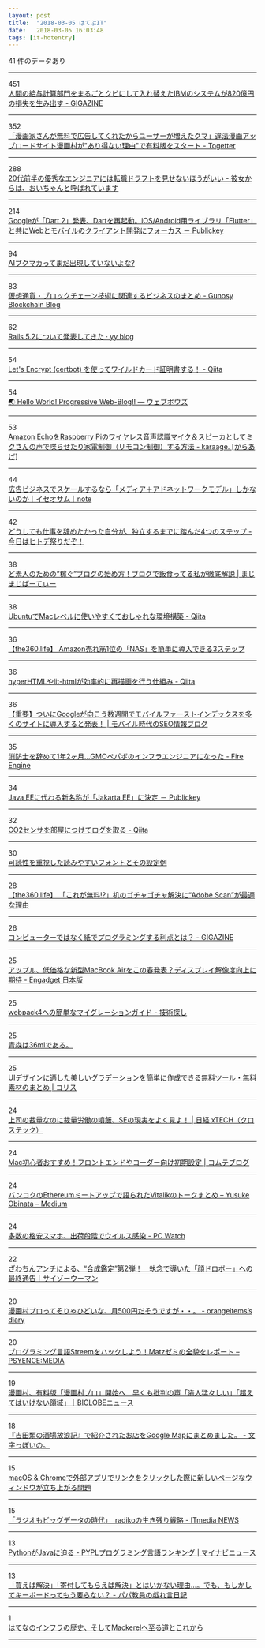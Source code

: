 ```yaml
---
layout: post
title:  "2018-03-05 はてぶIT"
date:   2018-03-05 16:03:48
tags: [it-hotentry]
---
```

41 件のデータあり

<hr><div class="row">
<div class="col-1"><span class="badge badge-pill badge-success h2">451</span></div>
<div class="col-11"><a href='https://gigazine.net/news/20180305-ibm-payroll-system-costing-billion/' target='_blank'>人間の給与計算部門をまるごとクビにして入れ替えたIBMのシステムが820億円の損失を生み出す - GIGAZINE</a></div>
</div>
<hr>
<div class="row">
<div class="col-1"><span class="badge badge-pill badge-success h2">352</span></div>
<div class="col-11"><a href='https://togetter.com/li/1205435' target='_blank'>「漫画家さんが無料で広告してくれたからユーザーが増えたクマ」違法漫画アップロードサイト漫画村が"あり得ない理由"で有料版をスタート - Togetter</a></div>
</div>
<hr>
<div class="row">
<div class="col-1"><span class="badge badge-pill badge-success h2">288</span></div>
<div class="col-11"><a href='http://blog.inouetakuya.info/entry/2018/03/04/235226' target='_blank'>20代前半の優秀なエンジニアには転職ドラフトを見せないほうがいい - 彼女からは、おいちゃんと呼ばれています</a></div>
</div>
<hr>
<div class="row">
<div class="col-1"><span class="badge badge-pill badge-success h2">214</span></div>
<div class="col-11"><a href='http://www.publickey1.jp/blog/18/googledart_2dartiosandroidfultterweb.html' target='_blank'>Googleが「Dart 2」発表、Dartを再起動。iOS/Android用ライブラリ「Flutter」と共にWebとモバイルのクライアント開発にフォーカス － Publickey</a></div>
</div>
<hr>
<div class="row">
<div class="col-1"><span class="badge badge-pill badge-success h2">94</span></div>
<div class="col-11"><a href='https://anond.hatelabo.jp/20180304225938' target='_blank'>AIブクマカってまだ出現していないよな?</a></div>
</div>
<hr>
<div class="row">
<div class="col-1"><span class="badge badge-pill badge-success h2">83</span></div>
<div class="col-11"><a href='http://blockchain.gunosy.io/entry/blockchain-business-summarfy' target='_blank'>仮想通貨・ブロックチェーン技術に関連するビジネスのまとめ - Gunosy Blockchain Blog</a></div>
</div>
<hr>
<div class="row">
<div class="col-1"><span class="badge badge-pill badge-success h2">62</span></div>
<div class="col-11"><a href='https://blog.y-yagi.tech/posts/rails_0520/' target='_blank'>Rails 5.2について発表してきた · yy blog</a></div>
</div>
<hr>
<div class="row">
<div class="col-1"><span class="badge badge-pill badge-success h2">54</span></div>
<div class="col-11"><a href='https://qiita.com/chamaharun/items/9b8c00d14c05c025febd' target='_blank'>Let's Encrypt (certbot) を使ってワイルドカード証明書する！ - Qiita</a></div>
</div>
<hr>
<div class="row">
<div class="col-1"><span class="badge badge-pill badge-success h2">54</span></div>
<div class="col-11"><a href='https://blog.uskay.io/article/001-pwa-blog-loading' target='_blank'>🌏 Hello World! Progressive Web-Blog!! ― ウェブボウズ</a></div>
</div>
<hr>
<div class="row">
<div class="col-1"><span class="badge badge-pill badge-success h2">53</span></div>
<div class="col-11"><a href='http://karaage.hatenadiary.jp/entry/2018/03/05/073000' target='_blank'>Amazon EchoをRaspberry Piのワイヤレス音声認識マイク＆スピーカとしてミクさんの声で喋らせたり家電制御（リモコン制御）する方法 - karaage. [からあげ]</a></div>
</div>
<hr>
<div class="row">
<div class="col-1"><span class="badge badge-pill badge-success h2">44</span></div>
<div class="col-11"><a href='https://note.mu/ossam/n/ne12790d8db7d' target='_blank'>広告ビジネスでスケールするなら「メディア＋アドネットワークモデル」しかないのか｜イセオサム｜note</a></div>
</div>
<hr>
<div class="row">
<div class="col-1"><span class="badge badge-pill badge-success h2">42</span></div>
<div class="col-11"><a href='http://www.hitode-festival.com/entry/2018/03/04/190909' target='_blank'>どうしても仕事を辞めたかった自分が、独立するまでに踏んだ4つのステップ - 今日はヒトデ祭りだぞ！</a></div>
</div>
<hr>
<div class="row">
<div class="col-1"><span class="badge badge-pill badge-success h2">38</span></div>
<div class="col-11"><a href='https://www.mazimazi-party.com/entry/blog-start/' target='_blank'>ど素人のための”稼ぐ”ブログの始め方！ブログで飯食ってる私が徹底解説 | まじまじぱーてぃー</a></div>
</div>
<hr>
<div class="row">
<div class="col-1"><span class="badge badge-pill badge-success h2">38</span></div>
<div class="col-11"><a href='https://qiita.com/setouchi/items/7591a335c50ef99042d9' target='_blank'>UbuntuでMacレベルに使いやすくておしゃれな環境構築 - Qiita</a></div>
</div>
<hr>
<div class="row">
<div class="col-1"><span class="badge badge-pill badge-success h2">36</span></div>
<div class="col-11"><a href='http://the360.life/U1301.doit?id=2701' target='_blank'>【the360.life】 Amazon売れ筋1位の「NAS」を簡単に導入できる3ステップ</a></div>
</div>
<hr>
<div class="row">
<div class="col-1"><span class="badge badge-pill badge-success h2">36</span></div>
<div class="col-11"><a href='https://qiita.com/rikuba/items/92da6d99e2b0f831cc65' target='_blank'>hyperHTMLやlit-htmlが効率的に再描画を行う仕組み - Qiita</a></div>
</div>
<hr>
<div class="row">
<div class="col-1"><span class="badge badge-pill badge-success h2">36</span></div>
<div class="col-11"><a href='http://www.web-planners.net/blog/archives/000282.html' target='_blank'>【重要】ついにGoogleが向こう数週間でモバイルファーストインデックスを多くのサイトに導入すると発表！ | モバイル時代のSEO情報ブログ</a></div>
</div>
<hr>
<div class="row">
<div class="col-1"><span class="badge badge-pill badge-success h2">35</span></div>
<div class="col-11"><a href='http://www.hirotsuru.com/entry/2018/03/05/085318' target='_blank'>消防士を辞めて1年2ヶ月…GMOペパボのインフラエンジニアになった - Fire Engine</a></div>
</div>
<hr>
<div class="row">
<div class="col-1"><span class="badge badge-pill badge-success h2">34</span></div>
<div class="col-11"><a href='http://www.publickey1.jp/blog/18/java_eejakarta_ee.html' target='_blank'>Java EEに代わる新名称が「Jakarta EE」に決定 － Publickey</a></div>
</div>
<hr>
<div class="row">
<div class="col-1"><span class="badge badge-pill badge-success h2">32</span></div>
<div class="col-11"><a href='https://qiita.com/sgrk/items/366beb3d08f792097f46' target='_blank'>CO2センサを部屋につけてログを取る - Qiita</a></div>
</div>
<hr>
<div class="row">
<div class="col-1"><span class="badge badge-pill badge-success h2">30</span></div>
<div class="col-11"><a href='https://true-font.com/select/font-easy_to_read' target='_blank'>可読性を重視した読みやすいフォントとその設定例</a></div>
</div>
<hr>
<div class="row">
<div class="col-1"><span class="badge badge-pill badge-success h2">28</span></div>
<div class="col-11"><a href='http://the360.life/U1301.doit?id=2905' target='_blank'>【the360.life】 「これが無料!?」机のゴチャゴチャ解決に“Adobe Scan”が最適な理由</a></div>
</div>
<hr>
<div class="row">
<div class="col-1"><span class="badge badge-pill badge-success h2">26</span></div>
<div class="col-11"><a href='https://gigazine.net/news/20180305-long-live-paper-programming/' target='_blank'>コンピューターではなく紙でプログラミングする利点とは？ - GIGAZINE</a></div>
</div>
<hr>
<div class="row">
<div class="col-1"><span class="badge badge-pill badge-success h2">25</span></div>
<div class="col-11"><a href='http://japanese.engadget.com/2018/03/04/macbook-air/' target='_blank'>アップル、低価格な新型MacBook Airをこの春発表？ディスプレイ解像度向上に期待 - Engadget 日本版</a></div>
</div>
<hr>
<div class="row">
<div class="col-1"><span class="badge badge-pill badge-success h2">25</span></div>
<div class="col-11"><a href='http://abouthiroppy.hatenablog.jp/entry/migrate-to-webpack4' target='_blank'>webpack4への簡単なマイグレーションガイド - 技術探し</a></div>
</div>
<hr>
<div class="row">
<div class="col-1"><span class="badge badge-pill badge-success h2">25</span></div>
<div class="col-11"><a href='https://anond.hatelabo.jp/20180305115222' target='_blank'>青森は36mlである。</a></div>
</div>
<hr>
<div class="row">
<div class="col-1"><span class="badge badge-pill badge-success h2">25</span></div>
<div class="col-11"><a href='http://coliss.com/articles/build-websites/operation/design/create-gradient-tools-and-materials.html' target='_blank'>UIデザインに適した美しいグラデーションを簡単に作成できる無料ツール・無料素材のまとめ | コリス</a></div>
</div>
<hr>
<div class="row">
<div class="col-1"><span class="badge badge-pill badge-success h2">24</span></div>
<div class="col-11"><a href='http://tech.nikkeibp.co.jp/atcl/nxt/column/18/00148/030100004/' target='_blank'>上司の裁量なのに裁量労働の噴飯、SEの現実をよく見よ！ | 日経 xTECH（クロステック）</a></div>
</div>
<hr>
<div class="row">
<div class="col-1"><span class="badge badge-pill badge-success h2">24</span></div>
<div class="col-11"><a href='http://commte.net/blog/archives/6749' target='_blank'>Mac初心者おすすめ！フロントエンドやコーダー向け初期設定 | コムテブログ</a></div>
</div>
<hr>
<div class="row">
<div class="col-1"><span class="badge badge-pill badge-success h2">24</span></div>
<div class="col-11"><a href='https://medium.com/@obnty/cd89d5fac918' target='_blank'>バンコクのEthereumミートアップで語られたVitalikのトークまとめ – Yusuke Obinata – Medium</a></div>
</div>
<hr>
<div class="row">
<div class="col-1"><span class="badge badge-pill badge-success h2">24</span></div>
<div class="col-11"><a href='https://pc.watch.impress.co.jp/docs/news/1109726.html' target='_blank'>多数の格安スマホ、出荷段階でウイルス感染 - PC Watch</a></div>
</div>
<hr>
<div class="row">
<div class="col-1"><span class="badge badge-pill badge-success h2">22</span></div>
<div class="col-11"><a href='http://www.cyzowoman.com/2018/03/post_175272_1.html' target='_blank'>ざわちんアンチによる、“合成鑑定”第2弾！　執念で導いた「顔ドロボー」への最終通告｜サイゾーウーマン</a></div>
</div>
<hr>
<div class="row">
<div class="col-1"><span class="badge badge-pill badge-success h2">20</span></div>
<div class="col-11"><a href='http://www.orangeitems.com/entry/2018/03/05/094517' target='_blank'>漫画村プロってそりゃひどいな、月500円だそうですが・・。 - orangeitems’s diary</a></div>
</div>
<hr>
<div class="row">
<div class="col-1"><span class="badge badge-pill badge-success h2">20</span></div>
<div class="col-11"><a href='https://tech.recruit-mp.co.jp/event/post-16062/' target='_blank'>プログラミング言語Streemをハックしよう！Matzゼミの全貌をレポート – PSYENCE:MEDIA</a></div>
</div>
<hr>
<div class="row">
<div class="col-1"><span class="badge badge-pill badge-success h2">19</span></div>
<div class="col-11"><a href='https://news.biglobe.ne.jp/entertainment/0305/blnews_180305_5752650222.html' target='_blank'>漫画村、有料版「漫画村プロ」開始へ　早くも批判の声「盗人猛々しい」「超えてはいけない領域」｜BIGLOBEニュース</a></div>
</div>
<hr>
<div class="row">
<div class="col-1"><span class="badge badge-pill badge-success h2">18</span></div>
<div class="col-11"><a href='http://fromatom.hatenablog.com/entry/2018/03/05/100000' target='_blank'>『吉田類の酒場放浪記』で紹介されたお店をGoogle Mapにまとめました。 - 文字っぽいの。</a></div>
</div>
<hr>
<div class="row">
<div class="col-1"><span class="badge badge-pill badge-success h2">15</span></div>
<div class="col-11"><a href='https://rcmdnk.com/blog/2018/02/28/computer-mac-chrome/' target='_blank'>macOS & Chromeで外部アプリでリンクをクリックした際に新しいページなウィンドウが立ち上がる問題</a></div>
</div>
<hr>
<div class="row">
<div class="col-1"><span class="badge badge-pill badge-success h2">15</span></div>
<div class="col-11"><a href='http://www.itmedia.co.jp/news/articles/1803/05/news015.html' target='_blank'>「ラジオもビッグデータの時代」　radikoの生き残り戦略 - ITmedia NEWS</a></div>
</div>
<hr>
<div class="row">
<div class="col-1"><span class="badge badge-pill badge-success h2">13</span></div>
<div class="col-11"><a href='https://news.mynavi.jp/article/20180304-592699/' target='_blank'>PythonがJavaに迫る - PYPLプログラミング言語ランキング | マイナビニュース</a></div>
</div>
<hr>
<div class="row">
<div class="col-1"><span class="badge badge-pill badge-success h2">13</span></div>
<div class="col-11"><a href='http://blog.edunote.jp/entry/2018/03/05/061553' target='_blank'>「買えば解決」「寄付してもらえば解決」とはいかない理由…。でも、もしかしてキーボードってもう要らない？ - パパ教員の戯れ言日記</a></div>
</div>
<hr>
<div class="row">
<div class="col-1"><span class="badge badge-pill badge-success h2">1</span></div>
<div class="col-11"><a href='http://songmu.github.io/slides/rakuten-tech-conf-2017/#0' target='_blank'>はてなのインフラの歴史、そしてMackerelへ至る道とこれから</a></div>
</div>
<hr>
